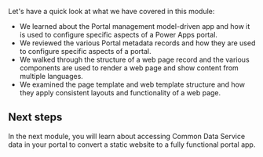 Let's have a quick look at what we have covered in this module:

- We learned about the Portal management model-driven app and how it is used to configure specific aspects of a Power Apps portal.
- We reviewed the various Portal metadata records and how they are used to configure specific aspects of a portal.
- We walked through the structure of a web page record and the various components are used to render a web page and show content from multiple languages.
- We examined the page template and web template structure and how they apply consistent layouts and functionality of a web page.

## Next steps

In the next module, you will learn about accessing Common Data Service data in your portal to convert a static website to a fully functional portal app.

